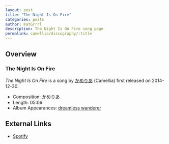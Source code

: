 ```yaml
---
layout: post
title: "The Night Is On Fire"
categories: posts
author: KatGrrrl
description: The Night Is On Fire song page
permalink: camellia/discography/:title
---
```


## Overview

### The Night Is On Fire

*The Night Is On Fire* is a song by [かめりあ](/camellia) (Camellia) first released on 2014-12-30.

* Composition: かめりあ
* Length: 05:06
* Album Appearances: [dreamless wanderer](<{% link postsInclude/_posts/camellia/albums/dreamless-wanderer/2023-12-05-dreamless-wanderer.md %}>)

## External Links

* [Spotify](https://open.spotify.com/track/3rEAqzB0hkyeQpvbkRzsIl?si=0dee773f0c544b53)

